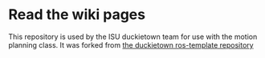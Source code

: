 # Read the wiki pages

This repository is used by the ISU duckietown team for use with the motion planning class. It was forked from [the duckietown ros-template repository](https://github.com/duckietown/template-ros)
